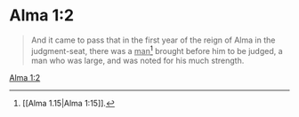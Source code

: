 # Alma 1:2

> And it came to pass that in the first year of the reign of Alma in the judgment-seat, there was a <u>man</u>[^a] brought before him to be judged, a man who was large, and was noted for his much strength.

[Alma 1:2](https://www.churchofjesuschrist.org/study/scriptures/bofm/alma/1?lang=eng&id=p2#p2)


[^a]: [[Alma 1.15|Alma 1:15]].  
